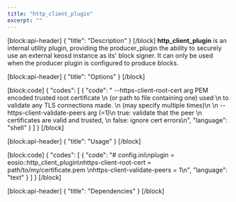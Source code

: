 ```yaml
---
title: "http_client_plugin"
excerpt: ""
---
```

[block:api-header]
{
  "title": "Description"
}
[/block]
**http_client_plugin**  is an internal utility plugin, providing the producer_plugin the ability to securely use an external keosd instance as its' block signer. It can only be used when the producer plugin is configured to produce blocks.

[block:api-header]
{
  "title": "Options"
}
[/block]

[block:code]
{
  "codes": [
    {
      "code": "  --https-client-root-cert arg          PEM encoded trusted root certificate \n                                        (or path to file containing one) used \n                                        to validate any TLS connections made.  \n                                        (may specify multiple times)\n                                        \n  --https-client-validate-peers arg (=1)\n                                        true: validate that the peer \n                                        certificates are valid and trusted, \n                                        false: ignore cert errors\n",
      "language": "shell"
    }
  ]
}
[/block]

[block:api-header]
{
  "title": "Usage"
}
[/block]

[block:code]
{
  "codes": [
    {
      "code": "# config.ini\nplugin = eosio::http_client_plugin\nhttps-client-root-cert = path/to/my/certificate.pem \nhttps-client-validate-peers = 1\n",
      "language": "text"
    }
  ]
}
[/block]

[block:api-header]
{
  "title": "Dependencies"
}
[/block]